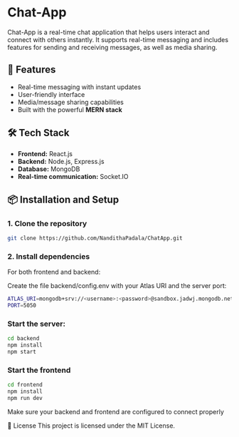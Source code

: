 # Chat-App

Chat-App is a real-time chat application that helps users interact and connect with others instantly. It supports real-time messaging and includes features for sending and receiving messages, as well as media sharing.

## 🚀 Features

- Real-time messaging with instant updates
- User-friendly interface
- Media/message sharing capabilities
- Built with the powerful **MERN stack**

## 🛠 Tech Stack

- **Frontend:** React.js
- **Backend:** Node.js, Express.js
- **Database:** MongoDB
- **Real-time communication:** Socket.IO

## 📦 Installation and Setup

### 1. Clone the repository
```bash
git clone https://github.com/NandithaPadala/ChatApp.git
```
### 2. Install dependencies
For both frontend and backend:

Create the file backend/config.env with your Atlas URI and the server port:
```bash
ATLAS_URI=mongodb+srv://<username>:<password>@sandbox.jadwj.mongodb.net/
PORT=5050
```
### Start the server:

```bash
cd backend
npm install
npm start
````
### Start the frontend
```bash
cd frontend
npm install
npm run dev
```
Make sure your backend and frontend are configured to connect properly

📄 License
This project is licensed under the MIT License.


